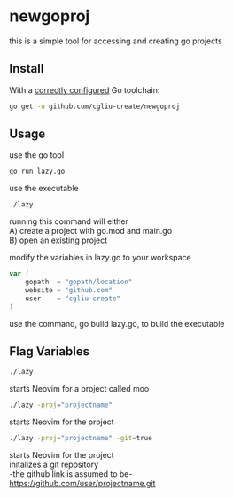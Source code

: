 # newgoproj
this is a simple tool for accessing and creating go projects

## Install

With a [correctly configured](https://golang.org/doc/install#testing) Go toolchain:
```bash
go get -u github.com/cgliu-create/newgoproj
```

## Usage
use the go tool
```bash
go run lazy.go
```
use the executable
```bash
./lazy
```
running this command will either  
A) create a project with go.mod and main.go  
B) open an existing project  

modify the variables in lazy.go to your workspace  
```go
var (
	gopath  = "gopath/location"
	website = "github.com"
	user    = "cgliu-create"
)
```
use the command, go build lazy.go, to build the executable  

## Flag Variables
```bash
./lazy
```
starts Neovim for a project called moo
```bash
./lazy -proj="projectname" 
```
starts Neovim for the project
```bash
./lazy -proj="projectname" -git=true
```
starts Neovim for the project  
initalizes a git repository  
-the github link is assumed to be-  
https://github.com/user/projectname.git  
